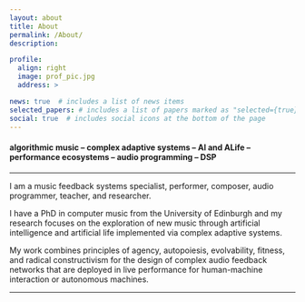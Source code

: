 ```yaml
---
layout: about
title: About
permalink: /About/
description:

profile:
  align: right
  image: prof_pic.jpg
  address: >

news: true  # includes a list of news items
selected_papers: # includes a list of papers marked as "selected={true}"
social: true  # includes social icons at the bottom of the page
---
```


#### algorithmic music – complex adaptive systems – AI and ALife –  performance ecosystems – audio programming – DSP

___

I am a music feedback systems specialist, performer, composer, audio programmer, teacher, and researcher.

I have a PhD in computer music from the University of Edinburgh and my research focuses on the exploration of new music through artificial intelligence and artificial life implemented via complex adaptive systems. 

My work combines principles of agency, autopoiesis, evolvability, fitness, and radical constructivism for the design of complex audio feedback networks that are deployed in live performance for human-machine interaction or autonomous machines.

___
